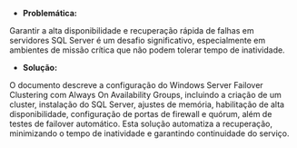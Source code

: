 * **Problemática:**

Garantir a alta disponibilidade e recuperação rápida de falhas em servidores SQL Server é um desafio significativo, especialmente em ambientes de missão crítica que não podem tolerar tempo de inatividade.

* **Solução:**

O documento descreve a configuração do Windows Server Failover Clustering com Always On Availability Groups, incluindo a criação de um cluster, instalação do SQL Server, ajustes de memória, habilitação de alta disponibilidade, configuração de portas de firewall e quórum, além de testes de failover automático. Esta solução automatiza a recuperação, minimizando o tempo de inatividade e garantindo continuidade do serviço.
